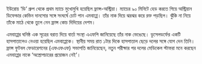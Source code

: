 ইউরোয় ‘ডি’ গ্রুপ থেকে প্রথম ম্যাচে মুখোমুখি হয়েছিল ফ্রান্স-অস্ট্রিয়া। ম্যাচের ৯০ মিনিটে হেড করতে গিয়ে অস্ট্রিয়ান ডিফেন্ডার কেভিন দানসোর সঙ্গে সংঘর্ষে চোট পান এমবাপ্পে। তাঁর নাক দিয়ে ঝরঝর করে রক্ত পড়ছিল। ঝুঁকি না নিয়ে তাঁকে মাঠে থেকে তুলে নেন ফ্রান্স কোচ দিদিয়ের দেশম।

এমবাপ্পের ঘনিষ্ঠ এক সূত্রের বরাত দিয়ে বার্তা সংস্থা এএফপি জানিয়েছে তাঁর নাক ভেঙেছে। ডুসেলডর্ফের একটি হাসপাতালেও নেওয়া হয়েছিল এমবাপ্পেকে। স্থানীয় সময় রাত ১টার দিকে হাসপাতাল ছেড়ে দলের সঙ্গে যোগ দেন তিনি। ফ্রান্স ফুটবল ফেডারেশনের (এফএফএফ) সভাপতি জানিয়েছেন, নতুন পরীক্ষার পর দলের মেডিকেল স্টাফরা মনে করছেন এমবাপ্পের নাকে ‘অস্ত্রোপচারের প্রয়োজন নেই’।
